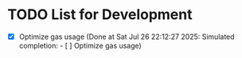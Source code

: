 # TODO List for Development

- [x] Optimize gas usage  (Done at Sat Jul 26 22:12:27 2025: Simulated completion: - [ ] Optimize gas usage)
